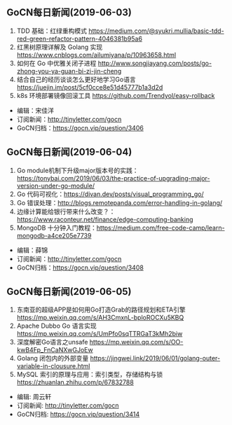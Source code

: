 ## GoCN每日新闻(2019-06-03)

1. TDD 基础：红绿重构模式 https://medium.com/@syukri.mullia/basic-tdd-red-green-refactor-pattern-4046381b95a6
2. 红黑树原理详解及 Golang 实现 https://www.cnblogs.com/ailumiyana/p/10963658.html
3. 如何在 Go 中优雅关闭子进程 http://www.songjiayang.com/posts/go-zhong-you-ya-guan-bi-zi-jin-cheng
4. 结合自己的经历谈谈怎么更好地学习Go语言 https://juejin.im/post/5cf0cce8e51d45777b1a3d2d
5. k8s 环境部署镜像回滚工具 https://github.com/Trendyol/easy-rollback

* 编辑：宋佳洋
* 订阅新闻：http://tinyletter.com/gocn
* GoCN归档：https://gocn.vip/question/3406


## GoCN每日新闻(2019-06-04)

1. Go module机制下升级major版本号的实践：https://tonybai.com/2019/06/03/the-practice-of-upgrading-major-version-under-go-module/
2. Go 代码可视化：https://divan.dev/posts/visual_programming_go/
3. Go 错误处理：http://blogs.remotepanda.com/error-handling-in-golang/ 
4. 边缘计算能给银行带来什么改变？：https://www.raconteur.net/finance/edge-computing-banking 
5. MongoDB 十分钟入门教程：https://medium.com/free-code-camp/learn-mongodb-a4ce205e7739 

- 编辑：薛锦
- 订阅新闻：http://tinyletter.com/gocn
- GoCN归档：https://gocn.vip/question/3408


## GoCN每日新闻(2019-06-05)

1. 东南亚的超级APP是如何用Go打造Grab的路径规划和ETA引擎 https://mp.weixin.qq.com/s/AH3CmxnL-bploROCXu5KBQ
2. Apache Dubbo Go 语言实现 https://mp.weixin.qq.com/s/UmPfo0sqTTRGaT3kMh2biw
3. 深度解密Go语言之unsafe https://mp.weixin.qq.com/s/OO-kwB4Fp_FnCaNXwGJoEw
4. Golang 闭包内的外部变量 https://jingwei.link/2019/06/01/golang-outer-variable-in-clousure.html
5. MySQL 索引的原理与应用：索引类型，存储结构与锁 https://zhuanlan.zhihu.com/p/67832788

- 编辑: 周云轩
- 订阅新闻: http://tinyletter.com/gocn
- GoCN归档: https://gocn.vip/question/3414
